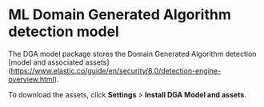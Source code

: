 # ML Domain Generated Algorithm detection model

The DGA model package stores the Domain Generated Algorithm detection [model and associated assets] (https://www.elastic.co/guide/en/security/8.0/detection-engine-overview.html).

To download the assets, click **Settings** > **Install DGA Model and assets**.
